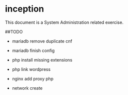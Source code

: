 # inception
This document is a System Administration related exercise.

##TODO
- mariadb remove duplicate cnf
- mariadb finish config

- php install missing extensions
- php link wordpress

- nginx add proxy php

- network create
